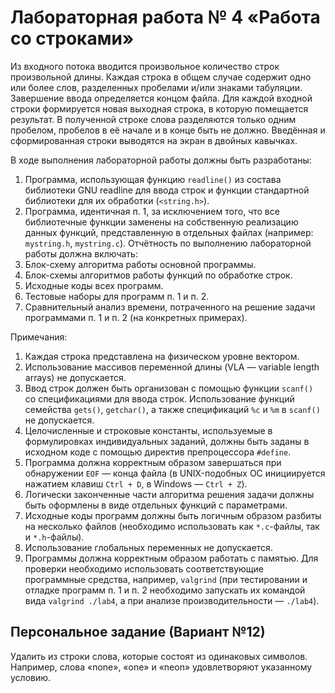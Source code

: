 # Лабораторная работа № 4 «Работа со строками»

Из входного потока вводится произвольное количество строк произвольной длины. Каждая строка в общем случае содержит одно или более слов, разделенных пробелами и/или знаками табуляции.
Завершение ввода определяется концом файла. Для каждой входной строки формируется новая выходная строка, в которую помещается результат. В полученной строке слова разделяются только одним пробелом, пробелов в её начале и в конце быть не должно. Введённая и сформированная строки
выводятся на экран в двойных кавычках.

В ходе выполнения лабораторной работы должны быть разработаны:

1. Программа, использующая функцию `readline()` из состава библиотеки GNU readline для
ввода строк и функции стандартной библиотеки для их обработки (`<string.h>`).
2. Программа, идентичная п. 1, за исключением того, что все библиотечные функции заменены на собственную реализацию данных функций, представленную в отдельных файлах (например: `mystring.h`, `mystring.c`). Отчётность по выполнению лабораторной работы должна включать:
3. Блок-схему алгоритма работы основной программы.
4. Блок-схемы алгоритмов работы функций по обработке строк.
5. Исходные коды всех программ.
6. Тестовые наборы для программ п. 1 и п. 2.
7. Сравнительный анализ времени, потраченного на решение задачи программами п. 1 и п. 2 (на конкретных примерах).

Примечания:

1. Каждая строка представлена на физическом уровне вектором.
2. Использование массивов переменной длины (VLA — variable length arrays) не допускается.
3. Ввод строк должен быть организован с помощью функции `scanf()` со спецификациями для ввода строк. Использование функций семейства `gets()`, `getchar()`, а также спецификаций `%с` и `%m` в `scanf()` не допускается.
4. Целочисленные и строковые константы, используемые в формулировках индивидуальных заданий, должны быть заданы в исходном коде с помощью директив препроцессора `#define`.
5. Программа должна корректным образом завершаться при обнаружении `EOF` — конца файла (в UNIX-подобных ОС инициируется нажатием клавиш `Ctrl + D`, в Windows — `Ctrl + Z`).
6. Логически законченные части алгоритма решения задачи должны быть оформлены в виде отдельных функций с параметрами.
7. Исходные коды программ должны быть логичным образом разбиты на несколько файлов (необходимо использовать как `*.c`-файлы, так и `*.h`-файлы).
8. Использование глобальных переменных не допускается.
9. Программы должна корректным образом работать с памятью. Для проверки необходимо использовать соответствующие программные средства, например, `valgrind` (при тестировании и отладке программ п. 1 и п. 2 необходимо запускать их командой вида `valgrind ./lab4`, а при анализе производительности — `./lab4`).

## Персональное задание (Вариант №12)

Удалить из строки слова, которые состоят из одинаковых символов. Например, слова «none», «one» и «neon» удовлетворяют указанному условию.
